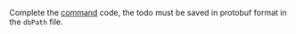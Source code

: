 Complete the [command](./cmd/todo/main.go) code, the todo must be saved in protobuf format in the `dbPath` file. 
